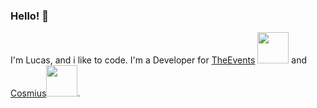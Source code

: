 ### Hello! 👋

I'm Lucas, and i like to code.
I'm a Developer for [TheEvents](https://discord.theevents.net) <img src="https://cdn.theevents.net/images/site-icon.png" height="50" width="50"> and [Cosmius](https://cosmius.net)<img src="https://cdn.discordapp.com/icons/406801520454008832/1bd7f1129f38c5e2237b28aefbbff2a1.png" height="50" width="50">.
